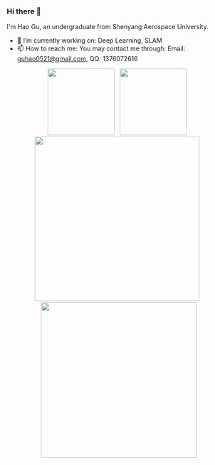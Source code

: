 ### Hi there 👋

I'm Hao Gu, an undergraduate from Shenyang Aerospace University.

- 🔭 I’m currently working on: Deep Learning, SLAM
- 📫 How to reach me:  You may contact me through: Email: guhao0521@gmail.com, QQ: 1376072616   


<div align="center">
    <img height="150em" src="https://github-readme-stats.vercel.app/api?username=RangerOnMars&count_private=true&show_icons=true" />
    &nbsp; <img height="150em" src="https://github-readme-stats.vercel.app/api/top-langs/?username=RangerOnMars&hide=CSS&layout=compact" />
    &nbsp; <a href="https://github.com/tup-robomaster/TUP-InfantryVision-2022"><img width="370cm" src="https://gh-card.dev/repos/tup-robomaster/TUP-InfantryVision-2022.svg"></a>
    &nbsp; <a href="https://github.com/tup-robomaster/TUP-NN-Train-2"><img width="350cm"src="https://gh-card.dev/repos/tup-robomaster/TUP-NN-Train-2.svg"></a>
</div>

<!--
**RangerOnMars/RangerOnMars** is a ✨ _special_ ✨ repository because its `README.md` (this file) appears on your GitHub profile.

Here are some ideas to get you started:

- 🔭 I’m currently working on ...
- 🌱 I’m currently learning ...
- 👯 I’m looking to collaborate on ...
- 🤔 I’m looking for help with ...
- 💬 Ask me about ...
- 📫 How to reach me: ...
- 😄 Pronouns: ...
- ⚡ Fun fact: ...
-->
